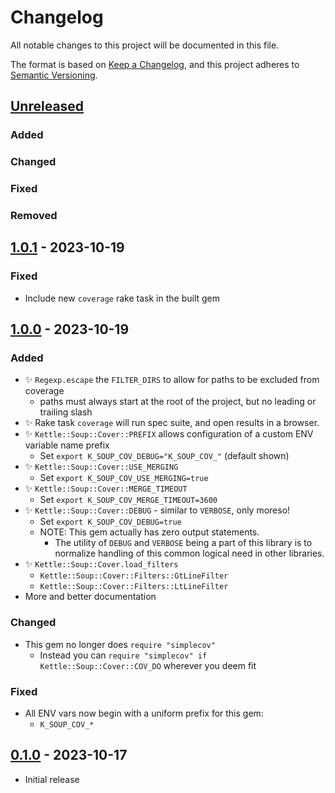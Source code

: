 # Changelog

All notable changes to this project will be documented in this file.

The format is based on [Keep a Changelog](https://keepachangelog.com/en/1.0.0/),
and this project adheres to [Semantic Versioning](https://semver.org/spec/v2.0.0.html).

## [Unreleased]
### Added
### Changed
### Fixed
### Removed

## [1.0.1] - 2023-10-19
### Fixed
- Include new `coverage` rake task in the built gem

## [1.0.0] - 2023-10-19
### Added
- ✨ `Regexp.escape` the `FILTER_DIRS` to allow for paths to be excluded from coverage
  - paths must always start at the root of the project, but no leading or trailing slash
- ✨ Rake task `coverage` will run spec suite, and open results in a browser.
- ✨ `Kettle::Soup::Cover::PREFIX` allows configuration of a custom ENV variable name prefix
  - Set `export K_SOUP_COV_DEBUG="K_SOUP_COV_"` (default shown)
- ✨ `Kettle::Soup::Cover::USE_MERGING`
  - Set `export K_SOUP_COV_USE_MERGING=true`
- ✨ `Kettle::Soup::Cover::MERGE_TIMEOUT`
  - Set `export K_SOUP_COV_MERGE_TIMEOUT=3600`
- ✨ `Kettle::Soup::Cover::DEBUG` - similar to `VERBOSE`, only moreso!
  - Set `export K_SOUP_COV_DEBUG=true`
  - NOTE: This gem actually has zero output statements.
    - The utility of `DEBUG` and `VERBOSE` being a part of this library is
      to normalize handling of this common logical need in other libraries.
- ✨ `Kettle::Soup::Cover.load_filters`
  - `Kettle::Soup::Cover::Filters::GtLineFilter`
  - `Kettle::Soup::Cover::Filters::LtLineFilter`
- More and better documentation
### Changed
- This gem no longer does `require "simplecov"`
  - Instead you can `require "simplecov" if Kettle::Soup::Cover::COV_DO` wherever you deem fit
### Fixed
- All ENV vars now begin with a uniform prefix for this gem:
  - `K_SOUP_COV_*`

## [0.1.0] - 2023-10-17
- Initial release

[Unreleased]: https://github.com/pboling/pretty_feed/compare/v1.0.1...HEAD
[1.0.1]: https://github.com/pboling/pretty_feed/compare/v1.0.0...v1.0.1
[1.0.0]: https://github.com/pboling/pretty_feed/compare/v0.1.0...v1.0.0
[0.1.0]: https://github.com/pboling/pretty_feed/compare/97ddbbca309b87c7f6eed0137b08cad74ec81235...v0.1.0
